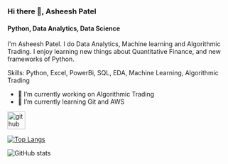 ### Hi there 👋, Asheesh Patel
#### Python, Data Analytics, Data Science
I'm Asheesh Patel. I do Data Analytics, Machine learning and Algorithmic Trading. I enjoy learning new things about Quantitative Finance, and new frameworks of Python.

Skills: Python, Excel, PowerBi, SQL, EDA, Machine Learning, Algorithmic Trading

- 🔭 I’m currently working on Algorithmic Trading 
- 🌱 I’m currently learning Git and AWS 


[<img src='https://cdn.jsdelivr.net/npm/simple-icons@3.0.1/icons/github.svg' alt='github' height='40'>](https://github.com/asheeshpatel1996)  

[![Top Langs](https://github-readme-stats.vercel.app/api/top-langs/?username=asheeshpatel1996)](https://github.com/anuraghazra/github-readme-stats)

![GitHub stats](https://github-readme-stats.vercel.app/api?username=asheeshpatel1996&show_icons=true&count_private=true)  


